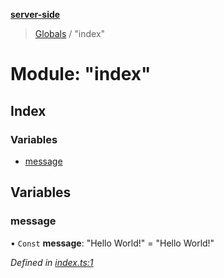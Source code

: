 **[server-side](../README.md)**

> [Globals](../globals.md) / "index"

# Module: "index"

## Index

### Variables

- [message](_index_.md#message)

## Variables

### message

• `Const` **message**: \"Hello World!\" = "Hello World!"

_Defined in [index.ts:1](https://github.com/plaskontaras/jsmp/blob/bc6b3bd/server/src/index.ts#L1)_
